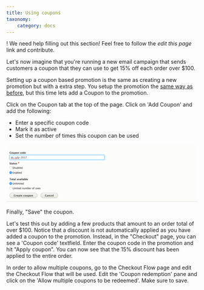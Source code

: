 ```yaml
---
title: Using coupons
taxonomy:
    category: docs
---
```


! We need help filling out this section! Feel free to follow the *edit this page* link and contribute.


Let's now imagine that you're running a new email campaign that sends customers a coupon that they can use to get 15% off each order over $100. 

Setting up a coupon based promotion is the same as creating a new promotion but with a extra step. You setup the promotion the [same way as before](../01.create-promotion), but this time lets add a Coupon to the promotion.

Click on the Coupon tab at the top of the page. Click on 'Add Coupon' and add the following:
- Enter a specific coupon code
- Mark it as active
- Set the number of times this coupon can be used
  
![](../images/creating_a_coupon.png)

Finally, "Save" the coupon. 

Let's test this out by adding a few products that amount to an order total of over $100. Notice that a discount is not automatically applied as you have added a coupon to the promotion. Instead, in the "Checkout" page, you can see a 'Coupon code' textfield. Enter the coupon code in the promotion and hit "Apply coupon". You can now see that the 15% discount has been applied to the entire order.

In order to allow multiple coupons, go to the Checkout Flow page and edit the Checkout Flow that will be used. Edit the 'Coupon redemption' pane and click on the 'Allow multiple coupons to be redeemed'. Make sure to save.
